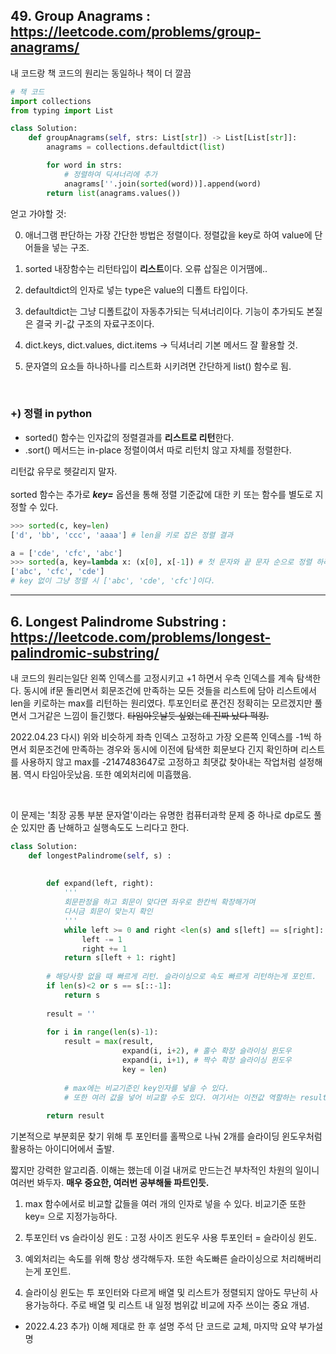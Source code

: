 ## 49. Group Anagrams : https://leetcode.com/problems/group-anagrams/  

내 코드랑 책 코드의 원리는 동일하나 책이 더 깔끔

```python 
# 책 코드
import collections
from typing import List

class Solution:
    def groupAnagrams(self, strs: List[str]) -> List[List[str]]:
        anagrams = collections.defaultdict(list)

        for word in strs:
            # 정렬하여 딕셔너리에 추가
            anagrams[''.join(sorted(word))].append(word)
        return list(anagrams.values())
```

얻고 가야할 것: 

0. 애너그램 판단하는 가장 간단한 방법은 정렬이다. 정렬값을 key로 하여 value에 단어들을 넣는 구조.

1. sorted 내장함수는 리턴타입이 **리스트**이다. 오류 삽질은 이거땜에..  

2. defaultdict의 인자로 넣는 type은 value의 디폴트 타입이다.

3. defaultdict는 그냥 디폴트값이 자동추가되는 딕셔너리이다. 기능이 추가되도 본질은 결국 키-값 구조의 자료구조이다.

4. dict.keys, dict.values, dict.items -> 딕셔너리 기본 메서드 잘 활용할 것.

5. 문자열의 요소들 하나하나를 리스트화 시키려면 간단하게 list() 함수로 됨.

<br>  

### +) 정렬 in python  

- sorted() 함수는 인자값의 정렬결과를 **리스트로 리턴**한다.  
- .sort() 메서드는 in-place 정렬이여서 따로 리턴치 않고 자체를 정렬한다.  

리턴값 유무로 헷갈리지 말자.  
<br>
sorted 함수는 추가로 ***key=*** 옵션을 통해 정렬 기준값에 대한 키 또는 함수를 별도로 지정할 수 있다.  

```python
>>> sorted(c, key=len)
['d', 'bb', 'ccc', 'aaaa'] # len을 키로 잡은 정렬 결과

a = ['cde', 'cfc', 'abc']
>>> sorted(a, key=lambda x: (x[0], x[-1]) # 첫 문자와 끝 문자 순으로 정렬 하라는 key.
['abc', 'cfc', 'cde']
# key 없이 그냥 정렬 시 ['abc', 'cde', 'cfc']이다.
```
---  

## 6. Longest Palindrome Substring : https://leetcode.com/problems/longest-palindromic-substring/  

내 코드의 원리는일단 왼쪽 인덱스를 고정시키고 +1 하면서 우측 인덱스를 계속 탐색한다. 
동시에 if문 돌리면서 회문조건에 만족하는 모든 것들을 리스트에 담아 리스트에서 len을 키로하는 max를 리턴하는 원리였다. 
투포인터로 푼건진 정확히는 모르겠지만 풀면서 그거같은 느낌이 들긴했다. ~~타임아웃날듯 싶었는데 진짜 났다 퍽킹.~~  

2022.04.23 다시) 위와 비슷하게 좌측 인덱스 고정하고 가장 오른쪽 인덱스를 -1씩 하면서 회문조건에 만족하는 경우와 동시에 이전에 탐색한 회문보다 긴지 확인하며 리스트를 사용하지 않고 max를 -2147483647로 고정하고 최댓값 찾아내는 작업처럼 설정해봄.
역시 타임아웃났음. 또한 예외처리에 미흡했음.

<br>

이 문제는 '최장 공통 부분 문자열'이라는 유명한 컴퓨터과학 문제 중 하나로 dp로도 풀순 있지만 좀 난해하고 실행속도도 느리다고 한다.  

```python
class Solution:
    def longestPalindrome(self, s) :
        
        
        def expand(left, right): 
            '''
            회문판정을 하고 회문이 맞다면 좌우로 한칸씩 확장해가며
            다시금 회문이 맞는지 확인
            '''
            while left >= 0 and right <len(s) and s[left] == s[right]:
                left -= 1
                right += 1
            return s[left + 1: right]
        
        # 해당사항 없을 때 빠르게 리턴. 슬라이싱으로 속도 빠르게 리턴하는게 포인트.
        if len(s)<2 or s == s[::-1]:
            return s
        
        result = ''
        
        for i in range(len(s)-1):
            result = max(result,
                         expand(i, i+2), # 홀수 확장 슬라이싱 윈도우
                         expand(i, i+1), # 짝수 확장 슬라이싱 윈도우
                         key = len)
            
            # max에는 비교기준인 key인자를 넣을 수 있다. 
            # 또한 여러 값을 넣어 비교할 수도 있다. 여기서는 이전값 역할하는 result와 홀짝 확장포인터 2개를 비교한다.
            
        return result
```
        
기본적으로 부분회문 찾기 위해 투 포인터를 홀짝으로 나눠 2개를 슬라이딩 윈도우처럼 활용하는 아이디어에서 출발.  



짧지만 강력한 알고리즘. 이해는 했는데 이걸 내꺼로 만드는건 부차적인 차원의 일이니 여러번 봐두자. **매우 중요한, 여러번 공부해둘 파트인듯.**

1. max 함수에서로 비교할 값들을 여러 개의 인자로 넣을 수 있다. 비교기준 또한 key= 으로 지정가능하다.

2. 투포인터 vs 슬라이싱 윈도 : 고정 사이즈 윈도우 사용 투포인터 = 슬라이싱 윈도. 

3. 예외처리는 속도를 위해 항상 생각해두자. 또한 속도빠른 슬라이싱으로 처리해버리는게 포인트.

4. 슬라이싱 윈도는 투 포인터와 다르게 배열 및 리스트가 정렬되지 않아도 무난히 사용가능하다. 주로 배열 및 리스트 내 일정 범위값 비교에 자주 쓰이는 중요 개념.

+ 2022.4.23 추가) 이해 제대로 한 후 설명 주석 단 코드로 교체, 마지막 요약 부가설명